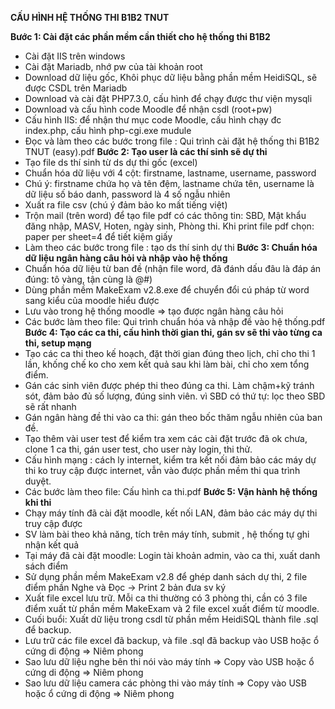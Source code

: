 **CẤU HÌNH HỆ THỐNG THI B1B2 TNUT**

**Bước 1: Cài đặt các phần mềm cần thiết cho hệ thống thi B1B2**
   - Cài đặt IIS trên windows
   - Cài đặt Mariadb, nhớ pw của tài khoản root
   - Download dữ liệu gốc, Khôi phục dữ liệu bằng phần mềm HeidiSQL, sẽ được CSDL trên Mariadb
   - Download và cài đặt PHP7.3.0, cấu hình để chạy được thư viện mysqli
   - Download và cấu hình code Moodle để nhận csdl (root+pw)
   - Cấu hình IIS: để nhận thư mục code Moodle, cấu hình chạy đc index.php, cấu hình php-cgi.exe mudule
   - Đọc và làm theo các bước trong file : Qui trình cài đặt hệ thống thi B1B2 TNUT (easy).pdf
**Bước 2: Tạo user là các thí sinh sẽ dự thi**
   - Tạo file ds thí sinh từ ds dự thi gốc (excel)
   - Chuẩn hóa dữ liệu với 4 cột: firstname, lastname, username, password
   - Chú ý: firstname chứa họ và tên đệm, lastname chứa tên, username là dữ liệu số báo danh, password là 4 số ngẫu nhiên
   - Xuất ra file csv (chú ý đảm bảo ko mất tiếng việt)
   - Trộn mail (trên word) để tạo file pdf có các thông tin: SBD, Mật khẩu đăng nhập, MASV, Hoten, ngày sinh, Phòng thi. Khi print file pdf chọn: paper per sheet=4 để tiết kiệm giấy
   - Làm theo các bước trong file : tạo ds thí sinh dự thi
**Bước 3: Chuẩn hóa dữ liệu ngân hàng câu hỏi và nhập vào hệ thống**
   - Chuẩn hóa dữ liệu từ ban đề (nhận file word, đã đánh dấu đâu là đáp án đúng: tô vàng, tận cùng là @#)
   - Dùng phần mềm MakeExam v2.8.exe để chuyển đổi cú pháp từ word sang kiểu của moodle hiểu được
   - Lưu vào trong hệ thống moodle => tạo được ngân hàng câu hỏi
   - Các bước làm theo file: Qui trình chuẩn hóa và nhập đề vào hệ thống.pdf
**Bước 4: Tạo các ca thi, cấu hình thời gian thi, gán sv sẽ thi vào từng ca thi, setup mạng**
   - Tạo các ca thi theo kế hoạch, đặt thời gian đúng theo lịch, chỉ cho thi 1 lần, khống chế ko cho xem kết quả sau khi làm bài, chỉ cho xem tổng điểm.
   - Gán các sinh viên được phép thi theo đúng ca thi. Làm chậm+kỹ tránh sót, đảm bảo đủ số lượng, đúng sinh viên. vì SBD có thứ tự: lọc theo SBD sẽ rất nhanh
   - Gán ngân hàng đề thi vào ca thi: gán theo bốc thăm ngẫu nhiên của ban đề.
   - Tạo thêm vài user test để kiểm tra xem các cài đặt trước đã ok chưa, clone 1 ca thi, gán user test, cho user này login, thi thử.
   - Cấu hình mạng : cách ly internet, kiểm tra kết nối đảm bảo các máy dự thi ko truy cập được internet, vẫn vào được phần mềm thi qua trình duyệt.
   - Các bước làm theo file: Cấu hình ca thi.pdf
**Bước 5: Vận hành hệ thống khi thi**
   - Chạy máy tính đã cài đặt moodle, kết nối LAN, đảm bảo các máy dự thi truy cập được
   - SV làm bài theo khả năng, tích trên máy tính, submit , hệ thống tự ghi nhận kết quả
   - Tại máy đã cài đặt moodle: Login tài khoản admin, vào ca thi, xuất danh sách điểm
   - Sử dụng phần mềm MakeExam v2.8 để ghép danh sách dự thi, 2 file điểm phần Nghe và Đọc -> Print 2 bản đưa sv ký
   - Xuất file excel lưu trữ. Mỗi ca thi thường có 3 phòng thi, cần có 3 file điểm xuất từ phần mềm MakeExam và 2 file excel xuất điểm từ moodle.
   - Cuối buổi: Xuất dữ liệu trong csdl từ phần mềm HeidiSQL thành file .sql để backup.
   - Lưu trữ các file excel đã backup, và file .sql đã backup vào USB hoặc ổ cứng di động => Niêm phong
   - Sao lưu dữ liệu nghe bên thi nói vào máy tính => Copy vào USB hoặc ổ cứng di động => Niêm phong
   - Sao lưu dữ liệu camera các phòng thi vào máy tính => Copy vào USB hoặc ổ cứng di động => Niêm phong
